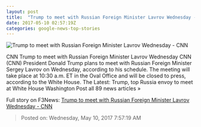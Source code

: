 ```yaml
---
layout: post
title:  "Trump to meet with Russian Foreign Minister Lavrov Wednesday - CNN"
date: 2017-05-10 02:57:19Z
categories: google-news-top-stories
---
```


![Trump to meet with Russian Foreign Minister Lavrov Wednesday - CNN](http://i2.cdn.cnn.com/cnnnext/dam/assets/170412142829-01-sergey-lavrov-0412-super-tease.jpg)

CNN Trump to meet with Russian Foreign Minister Lavrov Wednesday CNN (CNN) President Donald Trump plans to meet with Russian Foreign Minister Sergey Lavrov on Wednesday, according to his schedule. The meeting will take place at 10:30 a.m. ET in the Oval Office and will be closed to press, according to the White House. The Latest: Trump, top Russia envoy to meet at White House Washington Post all 89 news articles »


Full story on F3News: [Trump to meet with Russian Foreign Minister Lavrov Wednesday - CNN](http://www.f3nws.com/n/WrMy3C)

> Posted on: Wednesday, May 10, 2017 7:57:19 AM
